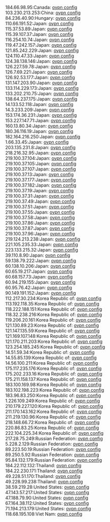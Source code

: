 184.66.98.95:Canada: [ovpn config](vpn/184_66_98_95.ovpn)  
103.230.213.253:China: [ovpn config](vpn/103_230_213_253.ovpn)  
84.236.40.90:Hungary: [ovpn config](vpn/84_236_40_90.ovpn)  
110.66.191.52:Japan: [ovpn config](vpn/110_66_191_52.ovpn)  
115.37.53.89:Japan: [ovpn config](vpn/115_37_53_89.ovpn)  
115.39.107.37:Japan: [ovpn config](vpn/115_39_107_37.ovpn)  
116.254.10.74:Japan: [ovpn config](vpn/116_254_10_74.ovpn)  
119.47.242.157:Japan: [ovpn config](vpn/119_47_242_157.ovpn)  
121.85.242.229:Japan: [ovpn config](vpn/121_85_242_229.ovpn)  
124.110.47.33:Japan: [ovpn config](vpn/124_110_47_33.ovpn)  
124.38.138.146:Japan: [ovpn config](vpn/124_38_138_146.ovpn)  
126.227.59.78:Japan: [ovpn config](vpn/126_227_59_78.ovpn)  
126.7.69.221:Japan: [ovpn config](vpn/126_7_69_221.ovpn)  
126.92.53.177:Japan: [ovpn config](vpn/126_92_53_177.ovpn)  
131.147.203.90:Japan: [ovpn config](vpn/131_147_203_90.ovpn)  
133.114.229.173:Japan: [ovpn config](vpn/133_114_229_173.ovpn)  
133.202.210.75:Japan: [ovpn config](vpn/133_202_210_75.ovpn)  
138.64.237.175:Japan: [ovpn config](vpn/138_64_237_175.ovpn)  
14.133.52.118:Japan: [ovpn config](vpn/14_133_52_118.ovpn)  
14.3.233.209:Japan: [ovpn config](vpn/14_3_233_209.ovpn)  
153.174.36.231:Japan: [ovpn config](vpn/153_174_36_231.ovpn)  
153.227.147.71:Japan: [ovpn config](vpn/153_227_147_71.ovpn)  
160.13.80.34:Japan: [ovpn config](vpn/160_13_80_34.ovpn)  
180.36.116.19:Japan: [ovpn config](vpn/180_36_116_19.ovpn)  
182.164.216.250:Japan: [ovpn config](vpn/182_164_216_250.ovpn)  
1.66.33.45:Japan: [ovpn config](vpn/1_66_33_45.ovpn)  
203.135.231.8:Japan: [ovpn config](vpn/203_135_231_8.ovpn)  
218.216.32.95:Japan: [ovpn config](vpn/218_216_32_95.ovpn)  
219.100.37.104:Japan: [ovpn config](vpn/219_100_37_104.ovpn)  
219.100.37.105:Japan: [ovpn config](vpn/219_100_37_105.ovpn)  
219.100.37.107:Japan: [ovpn config](vpn/219_100_37_107.ovpn)  
219.100.37.13:Japan: [ovpn config](vpn/219_100_37_13.ovpn)  
219.100.37.177:Japan: [ovpn config](vpn/219_100_37_177.ovpn)  
219.100.37.182:Japan: [ovpn config](vpn/219_100_37_182.ovpn)  
219.100.37.19:Japan: [ovpn config](vpn/219_100_37_19.ovpn)  
219.100.37.31:Japan: [ovpn config](vpn/219_100_37_31.ovpn)  
219.100.37.49:Japan: [ovpn config](vpn/219_100_37_49.ovpn)  
219.100.37.51:Japan: [ovpn config](vpn/219_100_37_51.ovpn)  
219.100.37.55:Japan: [ovpn config](vpn/219_100_37_55.ovpn)  
219.100.37.58:Japan: [ovpn config](vpn/219_100_37_58.ovpn)  
219.100.37.86:Japan: [ovpn config](vpn/219_100_37_86.ovpn)  
219.100.37.87:Japan: [ovpn config](vpn/219_100_37_87.ovpn)  
219.100.37.96:Japan: [ovpn config](vpn/219_100_37_96.ovpn)  
219.124.213.238:Japan: [ovpn config](vpn/219_124_213_238.ovpn)  
221.105.235.33:Japan: [ovpn config](vpn/221_105_235_33.ovpn)  
223.133.215.32:Japan: [ovpn config](vpn/223_133_215_32.ovpn)  
39.110.8.90:Japan: [ovpn config](vpn/39_110_8_90.ovpn)  
59.138.79.222:Japan: [ovpn config](vpn/59_138_79_222.ovpn)  
60.138.10.206:Japan: [ovpn config](vpn/60_138_10_206.ovpn)  
60.65.19.217:Japan: [ovpn config](vpn/60_65_19_217.ovpn)  
60.68.157.73:Japan: [ovpn config](vpn/60_68_157_73.ovpn)  
60.94.219.155:Japan: [ovpn config](vpn/60_94_219_155.ovpn)  
60.95.76.42:Japan: [ovpn config](vpn/60_95_76_42.ovpn)  
90.149.191.152:Japan: [ovpn config](vpn/90_149_191_152.ovpn)  
112.217.30.234:Korea Republic of: [ovpn config](vpn/112_217_30_234.ovpn)  
113.192.118.35:Korea Republic of: [ovpn config](vpn/113_192_118_35.ovpn)  
118.222.188.151:Korea Republic of: [ovpn config](vpn/118_222_188_151.ovpn)  
118.32.238.216:Korea Republic of: [ovpn config](vpn/118_32_238_216.ovpn)  
119.206.20.161:Korea Republic of: [ovpn config](vpn/119_206_20_161.ovpn)  
121.130.89.23:Korea Republic of: [ovpn config](vpn/121_130_89_23.ovpn)  
121.147.135.59:Korea Republic of: [ovpn config](vpn/121_147_135_59.ovpn)  
121.169.107.148:Korea Republic of: [ovpn config](vpn/121_169_107_148.ovpn)  
121.170.211.203:Korea Republic of: [ovpn config](vpn/121_170_211_203.ovpn)  
123.254.185.245:Korea Republic of: [ovpn config](vpn/123_254_185_245.ovpn)  
14.51.59.34:Korea Republic of: [ovpn config](vpn/14_51_59_34.ovpn)  
14.55.85.139:Korea Republic of: [ovpn config](vpn/14_55_85_139.ovpn)  
14.56.100.211:Korea Republic of: [ovpn config](vpn/14_56_100_211.ovpn)  
175.117.235.176:Korea Republic of: [ovpn config](vpn/175_117_235_176.ovpn)  
175.202.233.16:Korea Republic of: [ovpn config](vpn/175_202_233_16.ovpn)  
175.211.158.137:Korea Republic of: [ovpn config](vpn/175_211_158_137.ovpn)  
183.100.169.98:Korea Republic of: [ovpn config](vpn/183_100_169_98.ovpn)  
183.102.198.223:Korea Republic of: [ovpn config](vpn/183_102_198_223.ovpn)  
183.96.83.250:Korea Republic of: [ovpn config](vpn/183_96_83_250.ovpn)  
1.226.109.249:Korea Republic of: [ovpn config](vpn/1_226_109_249.ovpn)  
210.179.227.120:Korea Republic of: [ovpn config](vpn/210_179_227_120.ovpn)  
211.170.143.162:Korea Republic of: [ovpn config](vpn/211_170_143_162.ovpn)  
211.219.130.96:Korea Republic of: [ovpn config](vpn/211_219_130_96.ovpn)  
218.148.66.72:Korea Republic of: [ovpn config](vpn/218_148_66_72.ovpn)  
220.86.83.25:Korea Republic of: [ovpn config](vpn/220_86_83_25.ovpn)  
222.104.225.34:Korea Republic of: [ovpn config](vpn/222_104_225_34.ovpn)  
217.28.75.249:Russian Federation: [ovpn config](vpn/217_28_75_249.ovpn)  
5.228.2.129:Russian Federation: [ovpn config](vpn/5_228_2_129.ovpn)  
89.223.50.19:Russian Federation: [ovpn config](vpn/89_223_50_19.ovpn)  
89.250.5.92:Russian Federation: [ovpn config](vpn/89_250_5_92.ovpn)  
95.84.132.179:Russian Federation: [ovpn config](vpn/95_84_132_179.ovpn)  
184.22.112.132:Thailand: [ovpn config](vpn/184_22_112_132.ovpn)  
184.22.230.171:Thailand: [ovpn config](vpn/184_22_230_171.ovpn)  
49.228.51.170:Thailand: [ovpn config](vpn/49_228_51_170.ovpn)  
49.228.99.238:Thailand: [ovpn config](vpn/49_228_99_238.ovpn)  
38.59.219.28:United States: [ovpn config](vpn/38_59_219_28.ovpn)  
47.143.57.217:United States: [ovpn config](vpn/47_143_57_217.ovpn)  
47.188.79.90:United States: [ovpn config](vpn/47_188_79_90.ovpn)  
67.164.38.112:United States: [ovpn config](vpn/67_164_38_112.ovpn)  
71.194.213.179:United States: [ovpn config](vpn/71_194_213_179.ovpn)  
118.68.195.108:Viet Nam: [ovpn config](vpn/118_68_195_108.ovpn)  
